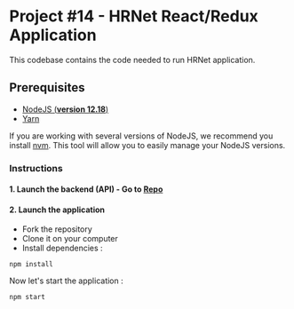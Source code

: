 # Project #14 - HRNet React/Redux Application

This codebase contains the code needed to run HRNet application.

## Prerequisites

- [NodeJS (**version 12.18**)](https://nodejs.org/en/)
- [Yarn](https://yarnpkg.com/)

If you are working with several versions of NodeJS, we recommend you install [nvm](https://github.com/nvm-sh/nvm). This tool will allow you to easily manage your NodeJS versions.

### Instructions

#### 1. Launch the backend (API) - Go to [Repo](https://github.com/GitDrinou/P14_API.git)

#### 2. Launch the application

- Fork the repository
- Clone it on your computer
- Install dependencies : 

```
npm install

```

Now let's start the application : 

```
npm start

```

